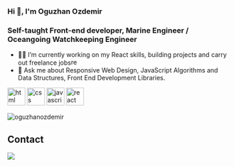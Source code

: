 ### Hi 👋, I'm Oguzhan Ozdemir
### Self-taught Front-end developer, Marine Engineer / Oceangoing Watchkeeping Engineer


- 👨‍💻 I’m currently working on my React skills, building projects and carry out freelance jobs<img src="https://cdn.worldvectorlogo.com/logos/react-2.svg" alt="react" width="15" height="15"/>
- 💬 Ask me about Responsive Web Design, JavaScript Algorithms and Data Structures, Front End Development Libraries.

<p align="left"> 
   <img src="https://cdn.worldvectorlogo.com/logos/html-1.svg" alt="html" width="40" height="40"/>
   <img src="https://cdn.worldvectorlogo.com/logos/css-3.svg" alt="css" width="40" height="40"/>
   <img src="https://cdn.worldvectorlogo.com/logos/javascript-1.svg" alt="javascript" width="40" height="40"/>
   <img src="https://cdn.worldvectorlogo.com/logos/react-2.svg" alt="react" width="40" height="40"/>
</p>

<p align="left"> <img src="https://komarev.com/ghpvc/?username=oguzhanozdemir" alt="oguzhanozdemir" /> </p>

##  Contact
[![](https://img.shields.io/badge/linkedin-%2312100E.svg?&style=for-the-badge&logo=linkedin&logoColor=white)](https://www.linkedin.com/in/0zdemir0guzhan/)